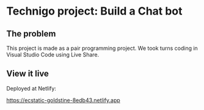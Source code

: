 # Technigo project: Build a Chat bot


## The problem

This project is made as a pair programming project. We took turns coding in Visual Studio Code using Live Share. 

## View it live

Deployed at Netlify: 

https://ecstatic-goldstine-8edb43.netlify.app

